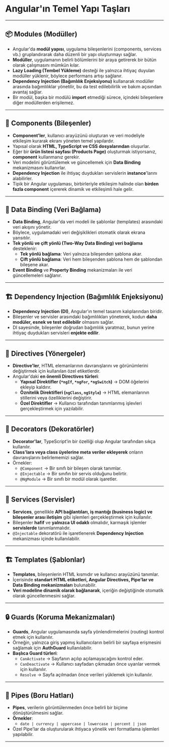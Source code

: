 
# Angular'ın Temel Yapı Taşları

---

## 📦 Modules (Modüller)

- Angular'da **modül yapısı**, uygulama bileşenlerini (components, services vb.) gruplandırarak daha düzenli bir yapı oluşturmayı sağlar.
- **Modüller**, uygulamanın belirli bölümlerini bir araya getirerek bir bütün olarak çalışmasını mümkün kılar.
- **Lazy Loading (Tembel Yükleme)** desteği ile yalnızca ihtiyaç duyulan modüller yüklenir, böylece performans artışı sağlanır.
- **Dependency Injection (Bağımlılık Enjeksiyonu)** kullanarak modüller arasında bağımlılıklar yönetilir, bu da test edilebilirlik ve bakım açısından avantaj sağlar.
- Bir modül, başka bir modülü **import** etmediği sürece, içindeki bileşenlere diğer modüllerden erişilemez.

---

## 🎨 Components (Bileşenler)

- **Component'ler**, kullanıcı arayüzünü oluşturan ve veri modeliyle etkileşim kurarak ekranı yöneten temel yapılardır.
- Yapısal olarak **HTML, TypeScript ve CSS dosyalarından** oluşurlar.
- Eğer bir **ürün listesi sayfası (Products Page)** oluşturmak istiyorsanız, **component** kullanmanız gerekir.
- Veri modelini görüntülemek ve güncellemek için **Data Binding** mekanizmasını kullanırlar.
- **Dependency Injection** ile ihtiyaç duydukları servislerin **instance**'larını alabilirler.
- Tipik bir Angular uygulaması, birbirleriyle etkileşim halinde olan **birden fazla component** içererek dinamik ve etkileşimli hale gelir.

---

## 🔗 Data Binding (Veri Bağlama)

- **Data Binding**, Angular'da veri modeli ile şablonlar (templates) arasındaki veri akışını yönetir.
- Böylece, uygulamadaki veri değişiklikleri otomatik olarak ekrana yansıtılır.
- **Tek yönlü ve çift yönlü (Two-Way Data Binding) veri bağlama** desteklenir:
    - **Tek yönlü bağlama**: Veri yalnızca bileşenden şablona akar.
    - **Çift yönlü bağlama**: Veri hem bileşenden şablona hem de şablondan bileşene akar.
- **Event Binding** ve **Property Binding** mekanizmaları ile veri güncellemeleri sağlanır.

---

## 🏗️ Dependency Injection (Bağımlılık Enjeksiyonu)

- **Dependency Injection (DI)**, Angular’ın temel tasarım kalıplarından biridir.
- Bileşenler ve servisler arasındaki bağımlılıkları yöneterek, kodun **daha modüler, esnek ve test edilebilir** olmasını sağlar.
- DI sayesinde, bileşenler doğrudan bağımlılık yaratmaz, bunun yerine ihtiyaç duydukları servisleri **enjekte edilir**.

---

## 📜 Directives (Yönergeler)

- **Directive'ler**, HTML elemanlarının davranışlarını ve görünümlerini değiştirmek için kullanılan özel etiketlerdir.
- Angular'daki **en önemli Directives türleri**:
    - **Yapısal Direktifler (`*ngIf`, `*ngFor`, `*ngSwitch`)** → DOM öğelerini ekleyip kaldırır.
    - **Öznitelik Direktifleri (`ngClass`, `ngStyle`)** → HTML elemanlarının stillerini veya özelliklerini değiştirir.
    - **Özel Direktifler** → Kullanıcı tarafından tanımlanmış işlevleri gerçekleştirmek için yazılabilir.

---

## 📌 Decorators (Dekoratörler)

- **Decorator'lar**, TypeScript’in bir özelliği olup Angular tarafından sıkça kullanılır.
- **Class'lara veya class üyelerine meta veriler ekleyerek** onların davranışlarını belirlememizi sağlar.
- Örnekler:
    - `@Component` → Bir sınıfı bir bileşen olarak tanımlar.
    - `@Injectable` → Bir sınıfın bir servis olduğunu belirtir.
    - `@NgModule` → Bir sınıfı bir modül olarak işaretler.

---

## 🔧 Services (Servisler)

- **Services**, genellikle **API bağlantıları, iş mantığı (business logic) ve bileşenler arası iletişim** gibi işlemleri gerçekleştirmek için kullanılır.
- Bileşenler **hafif** ve **yalnızca UI odaklı** olmalıdır, karmaşık işlemler **servislerde** tanımlanmalıdır.
- `@Injectable` dekoratörü ile işaretlenerek **Dependency Injection** mekanizması içinde kullanılabilir.

---

## 🏗️ Templates (Şablonlar)

- **Templates**, bileşenlerin HTML kısmıdır ve kullanıcı arayüzünü tanımlar.
- İçerisinde **standart HTML etiketleri, Angular Directives, Pipe'lar ve Data Binding mekanizmaları** bulunabilir.
- **Veri modeline dinamik olarak bağlanarak**, içeriğin değiştiğinde otomatik olarak güncellenmesini sağlar.

---

## 🔒 Guards (Koruma Mekanizmaları)

- **Guards**, Angular uygulamasında sayfa yönlendirmelerini (routing) kontrol etmek için kullanılır.
- Örneğin, yalnızca giriş yapmış kullanıcıların belirli bir sayfaya erişmesini sağlamak için **AuthGuard** kullanılabilir.
- **Başlıca Guard türleri**:
    - `CanActivate` → Sayfanın açılıp açılamayacağını kontrol eder.
    - `CanDeactivate` → Kullanıcı sayfadan çıkmadan önce uyarılar vermek için kullanılır.
    - `Resolve` → Sayfa açılmadan önce verileri yüklemek için kullanılır.

---

## 🔄 Pipes (Boru Hatları)

- **Pipes**, verilerin görüntülenmeden önce belirli bir biçime dönüştürülmesini sağlar.
- **Örnekler**:
    - `date | currency | uppercase | lowercase | percent | json`
- Özel Pipe'lar da oluşturularak ihtiyaca yönelik veri formatlama işlemleri yapılabilir.

---